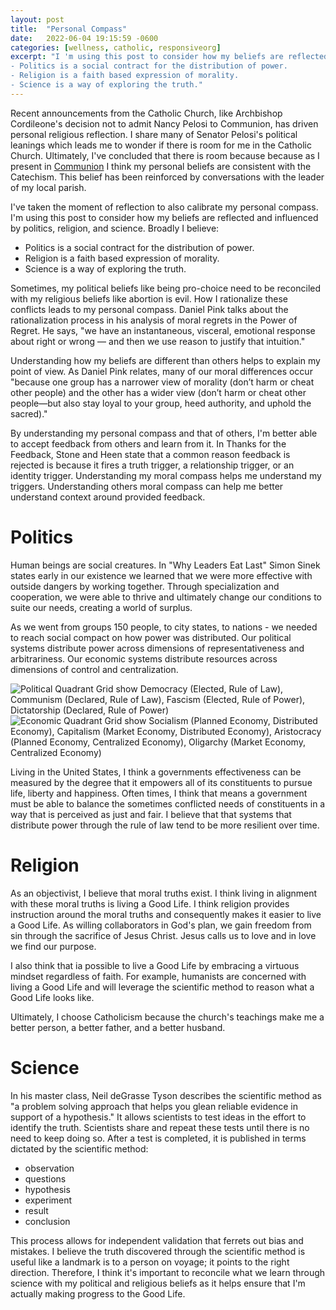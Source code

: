 ```yaml
---
layout: post
title:  "Personal Compass"
date:   2022-06-04 19:15:59 -0600
categories: [wellness, catholic, responsiveorg]
excerpt: "I 'm using this post to consider how my beliefs are reflected and influenced by politics, religion, and science.  Broadly I believe:
- Politics is a social contract for the distribution of power.
- Religion is a faith based expression of morality. 
- Science is a way of exploring the truth."
---
```

Recent announcements from the Catholic Church, like Archbishop Cordileone's decision not to admit Nancy Pelosi to Communion, has driven personal religious reflection.  I share many of Senator Pelosi's political leanings which leads me to wonder if there is room for me in the Catholic Church.  Ultimately, I've concluded that there is room because because as I present in [Communion](https://avisuj.github.io/wellness/catholic/Communion/) I think my personal beliefs are consistent with the Catechism.  This belief has been reinforced by conversations with the leader of my local parish.  

I've taken the moment of reflection to also calibrate my personal compass.  I'm using this post to consider how my beliefs are reflected and influenced by politics, religion, and science.  Broadly I believe:
- Politics is a social contract for the distribution of power.
- Religion is a faith based expression of morality. 
- Science is a way of exploring the truth.

Sometimes, my political beliefs like being pro-choice need to be reconciled with my religious beliefs like abortion is evil.  How I rationalize these conflicts leads to my personal compass.  Daniel Pink talks about the rationalization process in his analysis of moral regrets in the Power of Regret.  He says, "we have an instantaneous, visceral, emotional response about right or wrong — and then we use reason to justify that intuition."  

Understanding how my beliefs are different than others helps to explain my point of view.  As Daniel Pink relates, many of our moral differences occur "because one group has a narrower view of morality (don’t harm or cheat other people) and the other has a wider view (don’t harm or cheat other people—but also stay loyal to your group, heed authority, and uphold the sacred)."

By understanding my personal compass and that of others, I'm better able to accept feedback from others and learn from it.  In Thanks for the Feedback, Stone and Heen state that a common reason feedback is rejected is because it fires a truth trigger, a relationship trigger, or an identity trigger.  Understanding my moral compass helps me understand my triggers.  Understanding others moral compass can help me better understand context around provided feedback.

# Politics
Human beings are social creatures.  In "Why Leaders Eat Last" Simon Sinek states early in our existence we learned that we were more effective with outside dangers by working together.  Through specialization and cooperation, we were able to thrive and ultimately change our conditions to suite our needs, creating a world of surplus.  

As we went from groups 150 people, to city states, to nations - we needed to reach social compact on how power was distributed.  Our political systems distribute power across dimensions of representativeness and arbitrariness.  Our economic systems distribute resources across dimensions of control and centralization.

![Political Quadrant Grid show Democracy (Elected, Rule of Law), Communism (Declared, Rule of Law), Fascism (Elected, Rule of Power), Dictatorship (Declared, Rule of Power)](https://github.com/avisuj/avisuj.github.io/blob/main/_includes/Political.JPG?raw=true)
![Economic Quadrant Grid show Socialism (Planned Economy, Distributed Economy), Capitalism (Market Economy, Distributed Economy), Aristocracy (Planned Economy, Centralized Economy), Oligarchy (Market Economy, Centralized Economy)](https://github.com/avisuj/avisuj.github.io/blob/main/_includes/Economic.JPG?raw=true)

Living in the United States, I think a governments effectiveness can be measured by the degree that it empowers all of its constituents to pursue life, liberty and happiness.  Often times, I think that means a government must be able to balance the sometimes conflicted needs of constituents in a way that is perceived as just and fair.  I believe that that systems that distribute power through the rule of law tend to be more resilient over time.

# Religion
As an objectivist, I believe that moral truths exist.  I think living in alignment with these moral truths is living a Good Life. I think religion provides instruction around the moral truths and consequently makes it easier to live a Good Life.  As willing collaborators in God's plan, we gain freedom from sin through the sacrifice of Jesus Christ.  Jesus calls us to love and in love we find our purpose.  

I also think that ia possible to live a Good Life by embracing a virtuous mindset regardless of faith.  For example, humanists are concerned with living a Good Life and will leverage the scientific method to reason what a Good Life looks like.

Ultimately, I choose Catholicism because the church's teachings make me a better person, a better father, and a better husband.

# Science
In his master class, Neil deGrasse Tyson describes the scientific method as "a problem solving approach that helps you glean reliable evidence in support of a hypothesis."  It allows scientists to test ideas in the effort to identify the truth.  Scientists share and repeat these tests until there is no need to keep doing so.  After a test is completed, it is published in terms dictated by the scientific method:
- observation
- questions
- hypothesis
- experiment
- result
- conclusion

This process allows for independent validation that ferrets out bias and mistakes.  I believe the truth discovered through the scientific method is useful like a landmark is to a person on voyage; it points to the right direction.  Therefore, I think it's important to reconcile what we learn through science with my political and religious beliefs as it helps ensure that I'm actually making progress to the Good Life.
